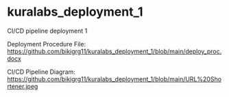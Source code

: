 # kuralabs_deployment_1
CI/CD pipeline deployment 1

Deployment Procedure File: https://github.com/bikigrg11/kuralabs_deployment_1/blob/main/deploy_proc.docx

CI/CD Pipeline Diagram: https://github.com/bikigrg11/kuralabs_deployment_1/blob/main/URL%20Shortener.jpeg
